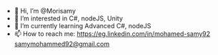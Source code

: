 - 👋 Hi, I’m @Morisamy
- 👀 I’m interested in C#, nodeJS, Unity
- 🌱 I’m currently learning Advanced C#, nodeJS
- 📫 How to reach me:
      https://eg.linkedin.com/in/mohamed-samy92
      samymohammed92@gmail.com

<!---
Morisamy/Morisamy is a ✨ special ✨ repository because its `README.md` (this file) appears on your GitHub profile.
You can click the Preview link to take a look at your changes.
--->
